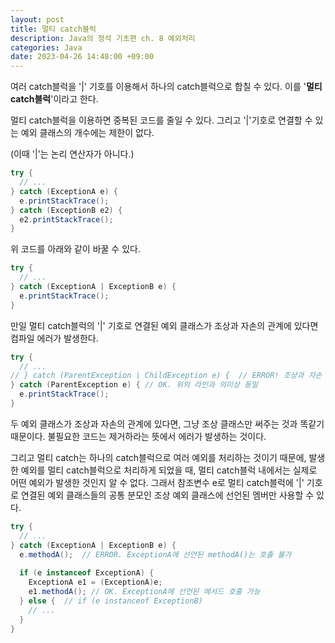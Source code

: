 ```yaml
---
layout: post
title: 멀티 catch블럭
description: Java의 정석 기초편 ch. 8 예외처리
categories: Java
date: 2023-04-26 14:48:00 +09:00
---
```

여러 catch블럭을 '|' 기호를 이용해서 하나의 catch블럭으로 합칠 수 있다. 이를 '**멀티 catch블럭**'이라고 한다.

멀티 catch블럭을 이용하면 중복된 코드를 줄일 수 있다. 그리고 '|'기호로 연결할 수 있는 예외 클래스의 개수에는 제한이 없다.

(이때 '|'는 논리 연산자가 아니다.)

```java
try {
  // ...
} catch (ExceptionA e) {
  e.printStackTrace();
} catch (ExceptionB e2) {
  e2.printStackTrace();
}
```

위 코드를 아래와 같이 바꿀 수 있다.

```java
try {
  // ...
} catch (ExceptionA | ExceptionB e) {
  e.printStackTrace();
}
```

만일 멀티 catch블럭의 '|' 기호로 연결된 예외 클래스가 조상과 자손의 관계에 있다면 컴파일 에러가 발생한다.

```java
try {
  // ...
// } catch (ParentException | ChildException e) {  // ERROR! 조상과 자손 관계 
} catch (ParentException e) { // OK. 위의 라인과 의미상 동일
  e.printStackTrace();
}
```

두 예외 클래스가 조상과 자손의 관계에 있다면, 그냥 조상 클래스만 써주는 것과 똑같기 때문이다. 불필요한 코드는 제거하라는 뜻에서 에러가 발생하는 것이다.

그리고 멀티 catch는 하나의 catch블럭으로 여러 예외를 처리하는 것이기 때문에, 발생한 예외를 멀티 catch블럭으로 처리하게 되었을 때, 멀티 catch블럭 내에서는 실제로 어떤 예외가 발생한 것인지 알 수 없다. 그래서 참조변수 e로 멀티 catch블럭에 '|' 기호로 연결된 예외 클래스들의 공통 분모인 조상 예외 클래스에 선언된 멤버만 사용할 수 있다.

```java
try {
  // ...
} catch (ExceptionA | ExceptionB e) {
  e.methodA();  // ERROR. ExceptionA에 선언된 methodA()는 호출 불가
  
  if (e instanceof ExceptionA) {
    ExceptionA e1 = (ExceptionA)e;
    e1.methodA(); // OK. ExceptionA에 선언된 메서드 호출 가능 
  } else {  // if (e instanceof ExceptionB)
    // ...
  }
}
```
